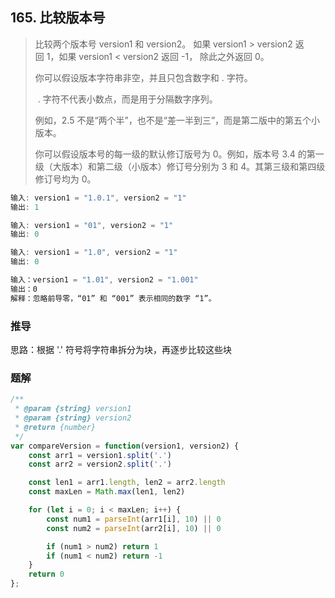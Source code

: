 ## 165. 比较版本号

> 比较两个版本号 version1 和 version2。
  如果 version1 > version2 返回 1，如果 version1 < version2 返回 -1， 除此之外返回 0。
>
> 你可以假设版本字符串非空，并且只包含数字和 . 字符。
>
>  . 字符不代表小数点，而是用于分隔数字序列。
>
> 例如，2.5 不是“两个半”，也不是“差一半到三”，而是第二版中的第五个小版本。
>
>  你可以假设版本号的每一级的默认修订版号为 0。例如，版本号 3.4 的第一级（大版本）和第二级（小版本）修订号分别为 3 和 4。其第三级和第四级修订号均为 0。

```js
输入: version1 = "1.0.1", version2 = "1"
输出: 1

输入: version1 = "01", version2 = "1"
输出: 0

输入: version1 = "1.0", version2 = "1"
输出: 0

输入：version1 = "1.01", version2 = "1.001"
输出：0
解释：忽略前导零，“01” 和 “001” 表示相同的数字 “1”。
```

### 推导
思路：根据 '.' 符号将字符串拆分为块，再逐步比较这些块

### 题解
```js
/**
 * @param {string} version1
 * @param {string} version2
 * @return {number}
 */
var compareVersion = function(version1, version2) {
    const arr1 = version1.split('.')
    const arr2 = version2.split('.')

    const len1 = arr1.length, len2 = arr2.length
    const maxLen = Math.max(len1, len2)

    for (let i = 0; i < maxLen; i++) {
        const num1 = parseInt(arr1[i], 10) || 0
        const num2 = parseInt(arr2[i], 10) || 0

        if (num1 > num2) return 1
        if (num1 < num2) return -1
    }
    return 0
};
```